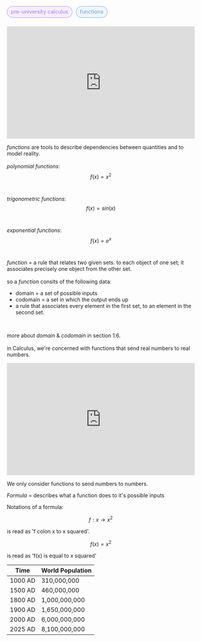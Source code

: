 <span style="font-weight: 500; background-color:rgba(155, 126, 222, 0.1); color: #c084fc; margin-right: 5px; padding: 5px 10px 7px; border: 1px solid #c084fc; border-radius: 1rem;">pre-university calculus</span> <span style="font-weight: 500; background-color:rgba(126, 171, 222, 0.1); color: #7eabde; padding: 5px 10px 7px; border: 1px solid #7eabde; border-radius: 1rem;">functions</span> <br /> <br />

<iframe width="100%" height="300" src="https://www.youtube.com/embed/UvpH5Uj7BuE?si=WjKBYlQln08lJPr7" title="YouTube video player" frameborder="0" allow="accelerometer; autoplay; clipboard-write; encrypted-media; gyroscope; picture-in-picture; web-share" referrerpolicy="strict-origin-when-cross-origin" allowfullscreen></iframe>
<br />

_functions_ are tools to describe dependencies between quantities and to model reality.
<br /><br />
_polynomial functions_:
$$f(x) = x^2$$
<br /><br />
_trigonometric functions_:
$$f(x) = sin(x)$$
<br /><br />
_exponential functions_:
$$f(x) = e^x$$
<br /><br />
_function_ = a rule that relates two given sets. to each object of one set; it associates precisely one object from the other set.
<br /><br />
so a _function_ consits of the following data:
<ul class="pl-4 list-disc">
    <li>domain = a set of possible inputs</li>
    <li>codomain = a set in which the output ends up</li>
    <li>a rule that associates every element in the first set, to an element in the second set.</li>
</ul>
<br />

more about _domain_ & _codomain_ in section 1.6.
<br /><br />
in Calculus, we're concerned with functions that send real numbers to real numbers.
<br />
<iframe width="100%" height="300" src="https://www.youtube.com/embed/isqc36BSKWo?si=K_PHZjYYaDP-nceH" title="YouTube video player" frameborder="0" allow="accelerometer; autoplay; clipboard-write; encrypted-media; gyroscope; picture-in-picture; web-share" referrerpolicy="strict-origin-when-cross-origin" allowfullscreen></iframe>

We only consider functions to send numbers to numbers.

_Formula_ = describes what a function does to it's possible inputs

Notations of a formula:

$$ f : x \rightarrow x^2 $$

is read as 'f colon x to x squared'.

$$ f(x) = x^2 $$

is read as 'f(x) is equal to x squared'

<table>
    <thead>
        <tr>
            <th>Time</th>
            <th>World Population</th>
        </tr>
    </thead>
    <tbody>
        <tr>
            <td>1000 AD</td>
            <td>310,000,000</td>
        </tr>
        <tr>
            <td>1500 AD</td>
            <td>460,000,000</td>
        </tr>
        <tr>
            <td>1800 AD</td>
            <td>1,000,000,000</td>
        </tr>
        <tr>
            <td>1900 AD</td>
            <td>1,650,000,000</td>
        </tr>
        <tr>
            <td>2000 AD</td>
            <td>6,000,000,000</td>
        </tr>
        <tr>
            <td>2025 AD</td>
            <td>8,100,000,000</td>
        </tr>
    </tbody>
</table>


